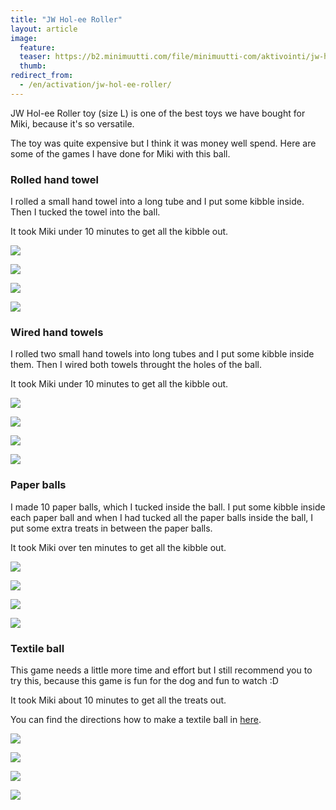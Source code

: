 ```yaml
---
title: "JW Hol-ee Roller"
layout: article
image:
  feature:
  teaser: https://b2.minimuutti.com/file/minimuutti-com/aktivointi/jw-hol-ee-roller/DSC49928%20%282%29-245px.jpg
  thumb:
redirect_from:
  - /en/activation/jw-hol-ee-roller/
---
```


JW Hol-ee Roller toy (size L) is one of the best toys we have bought for Miki, because it's so versatile.

The toy was quite expensive but I think it was money well spend. Here are some of the games I have done for Miki with this ball.

### Rolled hand towel

I rolled a small hand towel into a long tube and I put some kibble inside. Then I tucked the towel into the ball.

It took Miki under 10 minutes to get all the kibble out.

[![](https://b2.minimuutti.com/file/minimuutti-com/aktivointi/jw-hol-ee-roller/DSC49928%20%282%29-800px.jpg)](https://dl.dropboxusercontent.com/sh/ea1wtnz7z734o12/AACaBNGEahUn0T_S8vflGYFQa/aktivointi/jw-hol-ee-roller/DSC49928%20%282%29.jpg)

[![](https://b2.minimuutti.com/file/minimuutti-com/aktivointi/jw-hol-ee-roller/DSC49955-800px.jpg)](https://dl.dropboxusercontent.com/sh/ea1wtnz7z734o12/AADr33DG2ryK6TNGWbwtXsppa/aktivointi/jw-hol-ee-roller/DSC49955.jpg)

[![](https://b2.minimuutti.com/file/minimuutti-com/aktivointi/jw-hol-ee-roller/DSC49971-800px.jpg)](https://dl.dropboxusercontent.com/sh/ea1wtnz7z734o12/AADB5CRA2GvF-AIjId5DWopWa/aktivointi/jw-hol-ee-roller/DSC49971.jpg)

[![](https://b2.minimuutti.com/file/minimuutti-com/aktivointi/jw-hol-ee-roller/DSC49998-800px.jpg)](https://dl.dropboxusercontent.com/sh/ea1wtnz7z734o12/AADUrbxVEmKevHevQ11sDzTva/aktivointi/jw-hol-ee-roller/DSC49998.jpg)

### Wired hand towels

I rolled two small hand towels into long tubes and I put some kibble inside them. Then I wired both towels throught the holes of the ball.

It took Miki under 10 minutes to get all the kibble out.

[![](https://b2.minimuutti.com/file/minimuutti-com/aktivointi/jw-hol-ee-roller/DSC49111-800px.jpg)](https://dl.dropboxusercontent.com/sh/ea1wtnz7z734o12/AAAiZxMr_4JSuN5eJP2AiZZ7a/aktivointi/jw-hol-ee-roller/DSC49111.jpg)

[![](https://b2.minimuutti.com/file/minimuutti-com/aktivointi/jw-hol-ee-roller/DSC49161-800px.jpg)](https://dl.dropboxusercontent.com/sh/ea1wtnz7z734o12/AADka3quS1ksxdvxBduBS_cGa/aktivointi/jw-hol-ee-roller/DSC49161.jpg)

[![](https://b2.minimuutti.com/file/minimuutti-com/aktivointi/jw-hol-ee-roller/DSC49184-800px.jpg)](https://dl.dropboxusercontent.com/sh/ea1wtnz7z734o12/AADLPlSF-G3dWAa0IMKCXqPTa/aktivointi/jw-hol-ee-roller/DSC49184.jpg)

[![](https://b2.minimuutti.com/file/minimuutti-com/aktivointi/jw-hol-ee-roller/DSC49932-800px.jpg)](https://dl.dropboxusercontent.com/sh/ea1wtnz7z734o12/AAAuNWTNiQ2PDMTSJUaB8xC8a/aktivointi/jw-hol-ee-roller/DSC49932.jpg)

### Paper balls

I made 10 paper balls, which I tucked inside the ball. I put some kibble inside each paper ball and when I had tucked all the paper balls inside the ball, I put some extra treats in between the paper balls.

It took Miki over ten minutes to get all the kibble out.

[![](https://b2.minimuutti.com/file/minimuutti-com/aktivointi/jw-hol-ee-roller/DSC50433-800px.jpg)](https://dl.dropboxusercontent.com/sh/ea1wtnz7z734o12/AABNxnQD4WWp-z_UoJ4YLcola/aktivointi/jw-hol-ee-roller/DSC50433.jpg)

[![](https://b2.minimuutti.com/file/minimuutti-com/aktivointi/jw-hol-ee-roller/DSC50450-800px.jpg)](https://dl.dropboxusercontent.com/sh/ea1wtnz7z734o12/AACzgIw8UYGFkGgms9ZpRlI_a/aktivointi/jw-hol-ee-roller/DSC50450.jpg)

[![](https://b2.minimuutti.com/file/minimuutti-com/aktivointi/jw-hol-ee-roller/DSC50501-800px.jpg)](https://dl.dropboxusercontent.com/sh/ea1wtnz7z734o12/AAAxsAk7ZCB2sQPFZrG6PIDpa/aktivointi/jw-hol-ee-roller/DSC50501.jpg)

[![](https://b2.minimuutti.com/file/minimuutti-com/aktivointi/jw-hol-ee-roller/DSC50583-800px.jpg)](https://dl.dropboxusercontent.com/sh/ea1wtnz7z734o12/AAC3ykNcwlgwglJX_BQhxsWra/aktivointi/jw-hol-ee-roller/DSC50583.jpg)

### Textile ball

This game needs a little more time and effort but I still recommend you to try this, because this game is fun for the dog and fun to watch :D

It took Miki about 10 minutes to get all the treats out.

You can find the directions how to make a textile ball in [here](/en/brain-games/textile-ball/).

[![](https://b2.minimuutti.com/file/minimuutti-com/aktivointi/jw-hol-ee-roller/DSC50828-800px.jpg)](https://dl.dropboxusercontent.com/sh/ea1wtnz7z734o12/AABUX_0gCJ8KPTouoH-6RVwBa/aktivointi/jw-hol-ee-roller/DSC50828.jpg)

[![](https://b2.minimuutti.com/file/minimuutti-com/aktivointi/jw-hol-ee-roller/DSC50836-800px.jpg)](https://dl.dropboxusercontent.com/sh/ea1wtnz7z734o12/AADBeSDX2VIJML4B02NQQPxBa/aktivointi/jw-hol-ee-roller/DSC50836.jpg)

[![](https://b2.minimuutti.com/file/minimuutti-com/aktivointi/jw-hol-ee-roller/DSC50960-800px.jpg)](https://dl.dropboxusercontent.com/sh/ea1wtnz7z734o12/AAB7uE1wXV_CdZuHGmz5oPD5a/aktivointi/jw-hol-ee-roller/DSC50960.jpg)

[![](https://b2.minimuutti.com/file/minimuutti-com/aktivointi/jw-hol-ee-roller/DSC51045-800px.jpg)](https://dl.dropboxusercontent.com/sh/ea1wtnz7z734o12/AAC4PcLE8-5BdiFIfJHDezqea/aktivointi/jw-hol-ee-roller/DSC51045.jpg)
